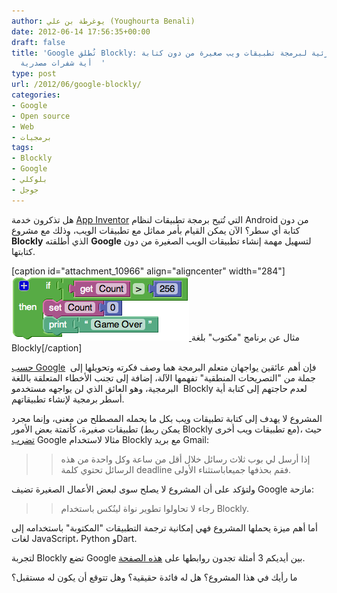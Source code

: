 ```yaml
---
author: يوغرطة بن علي (Youghourta Benali)
date: 2012-06-14 17:56:35+00:00
draft: false
title: 'Google تُطلق Blockly: لغة برمجية مرئية لبرمجة تطبيقات ويب صغيرة من دون كتابة
  أية شفرات مصدرية  '
type: post
url: /2012/06/google-blockly/
categories:
- Google
- Open source
- Web
- برمجيات
tags:
- Blockly
- Google
- بلوكلي
- جوجل
---
```


هل تذكرون خدمة [App Inventor](https://www.it-scoop.com/2010/07/google-app-inventor/) التي تُتيح برمجة تطبيقات لنظام Android من دون كتابة أي سطر؟ الآن يمكن القيام بأمر مماثل مع تطبيقات الويب، وذلك مع مشروع **Blockly** الذي أطلقته **Google** لتسهيل مهمة إنشاء تطبيقات الويب الصغيرة من دون كتابتها.




[caption id="attachment_10966" align="aligncenter" width="284"][![](google-blockly-sample.png)
](google-blockly-sample.png) مثال عن برنامج "مكتوب" بلغة Blockly[/caption]


[حسب Google](http://code.google.com/p/google-blockly/wiki/FAQHighLevel)  فإن أهم عائقين يواجهان متعلم البرمجة هما وصف فكرته وتحويلها إلى جملة من "التصريحات المنطقية" تفهمها الآلة، إضافة إلى تجنب الأخطاء المتعلقة باللغة البرمجية، وهو العائق الذي لن يواجهه مستخدمو  Blockly لعدم حاجتهم إلى كتابة أية أسطر برمجية لإنشاء تطبيقاتهم.




المشروع لا يهدف إلى كتابة تطبيقات ويب بكل ما يحمله المصطلح من معنى، وإنما مجرد تطبيقات صغيرة، كأتمتة بعض الأمور (يمكن ربط Blockly مع تطبيقات ويب أخرى)، حيث [تضرب](http://code.google.com/p/google-blockly/wiki/FAQs) Google مثالا لاستخدام Blockly مع بريد Gmail:





<blockquote>

> 
> إذا أرسل لي بوب ثلاث رسائل خلال أقل من ساعة وكل واحدة من هذه الرسائل تحتوي كلمة deadline فقم بحذفها جميعاباستثناء الأولى.
> 
> 
</blockquote>




ولتؤكد على أن المشروع لا يصلح سوى لبعض الأعمال الصغيرة تضيف Google مازحة:





<blockquote>

> 
> رجاء لا تحاولوا تطوير نواة لينُكس باستخدام Blockly.
> 
> 
</blockquote>




أما أهم ميزة يحملها المشروع فهي إمكانية ترجمة التطبيقات "المكتوبة" باستخدامه إلى لغات JavaScript، Python وDart.




لتجربة Blockly تضع Google بين أيديكم 3 أمثلة تجدون روابطها على [هذه الصفحة](http://code.google.com/p/google-blockly/).




ما رأيك في هذا المشروع؟ هل له فائدة حقيقية؟ وهل تتوقع أن يكون له مستقبل؟
